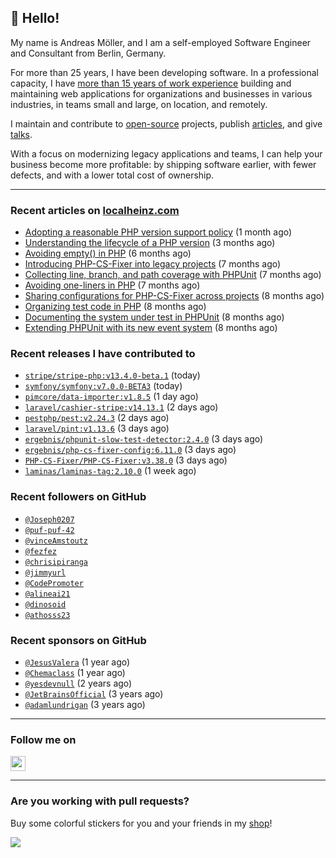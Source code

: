 ## :wave: Hello!

My name is Andreas Möller, and I am a self-employed Software Engineer and Consultant from Berlin, Germany.

For more than 25 years, I have been developing software. In a professional capacity, I have [more than 15 years of work experience](https://localheinz.com/work-experience/) building and maintaining web applications for organizations and businesses in various industries, in teams small and large, on location, and remotely.

I maintain and contribute to [open-source](https://localheinz.com/open-source/) projects, publish [articles](https://localheinz.com/articles/), and give [talks](https://localheinz.com/talks).

With a focus on modernizing legacy applications and teams, I can help your business become more profitable: by shipping software earlier, with fewer defects, and with a lower total cost of ownership.

<hr>

### Recent articles on [localheinz.com](https://localheinz.com/articles/)

- [Adopting a reasonable PHP version support policy](https://localheinz.com/articles/2023/09/12/adopting-a-reasonable-php-version-support-policy/) (1 month ago)
- [Understanding the lifecycle of a PHP version](https://localheinz.com/articles/2023/07/16/understanding-the-lifecycle-of-a-php-version/) (3 months ago)
- [Avoiding empty() in PHP](https://localheinz.com/articles/2023/05/10/avoiding-empty-in-php/) (6 months ago)
- [Introducing PHP-CS-Fixer into legacy projects](https://localheinz.com/articles/2023/04/10/introducing-php-cs-fixer-into-legacy-projects/) (7 months ago)
- [Collecting line, branch, and path coverage with PHPUnit](https://localheinz.com/articles/2023/03/22/collecting-line-branch-and-path-coverage-with-phpunit/) (7 months ago)
- [Avoiding one-liners in PHP](https://localheinz.com/articles/2023/03/18/avoiding-one-liners-in-php/) (7 months ago)
- [Sharing configurations for PHP-CS-Fixer across projects](https://localheinz.com/articles/2023/03/10/sharing-configurations-for-php-cs-fixer-across-projects/) (8 months ago)
- [Organizing test code in PHP](https://localheinz.com/articles/2023/03/03/organizing-test-code-in-php/) (8 months ago)
- [Documenting the system under test in PHPUnit](https://localheinz.com/articles/2023/02/22/documenting-the-system-under-test-in-phpunit/) (8 months ago)
- [Extending PHPUnit with its new event system](https://localheinz.com/articles/2023/02/14/extending-phpunit-with-its-new-event-system/) (8 months ago)

### Recent releases I have contributed to

- [`stripe/stripe-php:v13.4.0-beta.1`](https://github.com/stripe/stripe-php/releases/tag/v13.4.0-beta.1) (today)
- [`symfony/symfony:v7.0.0-BETA3`](https://github.com/symfony/symfony/releases/tag/v7.0.0-BETA3) (today)
- [`pimcore/data-importer:v1.8.5`](https://github.com/pimcore/data-importer/releases/tag/v1.8.5) (1 day ago)
- [`laravel/cashier-stripe:v14.13.1`](https://github.com/laravel/cashier-stripe/releases/tag/v14.13.1) (2 days ago)
- [`pestphp/pest:v2.24.3`](https://github.com/pestphp/pest/releases/tag/v2.24.3) (2 days ago)
- [`laravel/pint:v1.13.6`](https://github.com/laravel/pint/releases/tag/v1.13.6) (3 days ago)
- [`ergebnis/phpunit-slow-test-detector:2.4.0`](https://github.com/ergebnis/phpunit-slow-test-detector/releases/tag/2.4.0) (3 days ago)
- [`ergebnis/php-cs-fixer-config:6.11.0`](https://github.com/ergebnis/php-cs-fixer-config/releases/tag/6.11.0) (3 days ago)
- [`PHP-CS-Fixer/PHP-CS-Fixer:v3.38.0`](https://github.com/PHP-CS-Fixer/PHP-CS-Fixer/releases/tag/v3.38.0) (3 days ago)
- [`laminas/laminas-tag:2.10.0`](https://github.com/laminas/laminas-tag/releases/tag/2.10.0) (1 week ago)

### Recent followers on GitHub

- [`@Joseph0207`](https://github.com/Joseph0207)
- [`@puf-puf-42`](https://github.com/puf-puf-42)
- [`@vinceAmstoutz`](https://github.com/vinceAmstoutz)
- [`@fezfez`](https://github.com/fezfez)
- [`@chrisipiranga`](https://github.com/chrisipiranga)
- [`@jimmyurl`](https://github.com/jimmyurl)
- [`@CodePromoter`](https://github.com/CodePromoter)
- [`@alineai21`](https://github.com/alineai21)
- [`@dinosoid`](https://github.com/dinosoid)
- [`@athosss23`](https://github.com/athosss23)

### Recent sponsors on GitHub

- [`@JesusValera`](https://github.com/JesusValera) (1 year ago)
- [`@Chemaclass`](https://github.com/Chemaclass) (1 year ago)
- [`@yesdevnull`](https://github.com/yesdevnull) (2 years ago)
- [`@JetBrainsOfficial`](https://github.com/JetBrainsOfficial) (3 years ago)
- [`@adamlundrigan`](https://github.com/adamlundrigan) (3 years ago)

<hr>

### Follow me on

<p>
    <a target="_blank" href="https://twitter.com/intent/follow?screen_name=localheinz" title="Follow @localheinz on Twitter"><img src="https://cdn.jsdelivr.net/npm/simple-icons@3.9.0/icons/twitter.svg" width="24px" height="24px"></a>
</p>

<hr>

### Are you working with pull requests?

Buy some colorful stickers for you and your friends in my <a target="_blank" href="https://shop.localheinz.com" title="shop.localheinz.com">shop</a>!

[![](https://localheinz.com/permanent/img/localheinz/localheinz)](https://localheinz.com/permanent/url/localheinz/localheinz)
